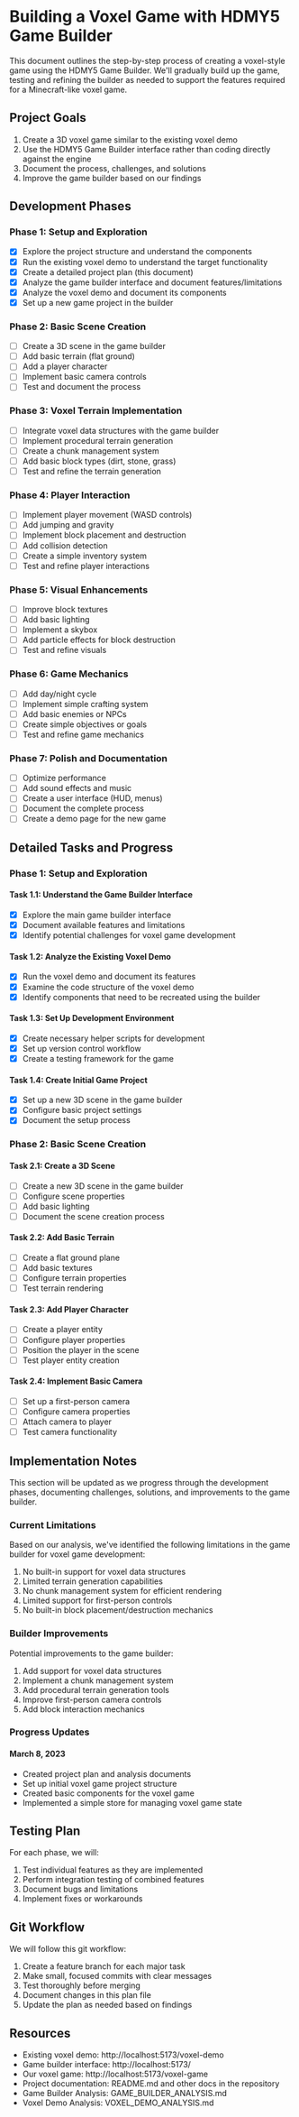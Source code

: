 # Building a Voxel Game with HDMY5 Game Builder

This document outlines the step-by-step process of creating a voxel-style game using the HDMY5 Game Builder. We'll gradually build up the game, testing and refining the builder as needed to support the features required for a Minecraft-like voxel game.

## Project Goals

1. Create a 3D voxel game similar to the existing voxel demo
2. Use the HDMY5 Game Builder interface rather than coding directly against the engine
3. Document the process, challenges, and solutions
4. Improve the game builder based on our findings

## Development Phases

### Phase 1: Setup and Exploration

- [x] Explore the project structure and understand the components
- [x] Run the existing voxel demo to understand the target functionality
- [x] Create a detailed project plan (this document)
- [x] Analyze the game builder interface and document features/limitations
- [x] Analyze the voxel demo and document its components
- [x] Set up a new game project in the builder

### Phase 2: Basic Scene Creation

- [ ] Create a 3D scene in the game builder
- [ ] Add basic terrain (flat ground)
- [ ] Add a player character
- [ ] Implement basic camera controls
- [ ] Test and document the process

### Phase 3: Voxel Terrain Implementation

- [ ] Integrate voxel data structures with the game builder
- [ ] Implement procedural terrain generation
- [ ] Create a chunk management system
- [ ] Add basic block types (dirt, stone, grass)
- [ ] Test and refine the terrain generation

### Phase 4: Player Interaction

- [ ] Implement player movement (WASD controls)
- [ ] Add jumping and gravity
- [ ] Implement block placement and destruction
- [ ] Add collision detection
- [ ] Create a simple inventory system
- [ ] Test and refine player interactions

### Phase 5: Visual Enhancements

- [ ] Improve block textures
- [ ] Add basic lighting
- [ ] Implement a skybox
- [ ] Add particle effects for block destruction
- [ ] Test and refine visuals

### Phase 6: Game Mechanics

- [ ] Add day/night cycle
- [ ] Implement simple crafting system
- [ ] Add basic enemies or NPCs
- [ ] Create simple objectives or goals
- [ ] Test and refine game mechanics

### Phase 7: Polish and Documentation

- [ ] Optimize performance
- [ ] Add sound effects and music
- [ ] Create a user interface (HUD, menus)
- [ ] Document the complete process
- [ ] Create a demo page for the new game

## Detailed Tasks and Progress

### Phase 1: Setup and Exploration

#### Task 1.1: Understand the Game Builder Interface

- [x] Explore the main game builder interface
- [x] Document available features and limitations
- [x] Identify potential challenges for voxel game development

#### Task 1.2: Analyze the Existing Voxel Demo

- [x] Run the voxel demo and document its features
- [x] Examine the code structure of the voxel demo
- [x] Identify components that need to be recreated using the builder

#### Task 1.3: Set Up Development Environment

- [x] Create necessary helper scripts for development
- [x] Set up version control workflow
- [x] Create a testing framework for the game

#### Task 1.4: Create Initial Game Project

- [x] Set up a new 3D scene in the game builder
- [x] Configure basic project settings
- [x] Document the setup process

### Phase 2: Basic Scene Creation

#### Task 2.1: Create a 3D Scene

- [ ] Create a new 3D scene in the game builder
- [ ] Configure scene properties
- [ ] Add basic lighting
- [ ] Document the scene creation process

#### Task 2.2: Add Basic Terrain

- [ ] Create a flat ground plane
- [ ] Add basic textures
- [ ] Configure terrain properties
- [ ] Test terrain rendering

#### Task 2.3: Add Player Character

- [ ] Create a player entity
- [ ] Configure player properties
- [ ] Position the player in the scene
- [ ] Test player entity creation

#### Task 2.4: Implement Basic Camera

- [ ] Set up a first-person camera
- [ ] Configure camera properties
- [ ] Attach camera to player
- [ ] Test camera functionality

## Implementation Notes

This section will be updated as we progress through the development phases, documenting challenges, solutions, and improvements to the game builder.

### Current Limitations

Based on our analysis, we've identified the following limitations in the game builder for voxel game development:

1. No built-in support for voxel data structures
2. Limited terrain generation capabilities
3. No chunk management system for efficient rendering
4. Limited support for first-person controls
5. No built-in block placement/destruction mechanics

### Builder Improvements

Potential improvements to the game builder:

1. Add support for voxel data structures
2. Implement a chunk management system
3. Add procedural terrain generation tools
4. Improve first-person camera controls
5. Add block interaction mechanics

### Progress Updates

#### March 8, 2023

- Created project plan and analysis documents
- Set up initial voxel game project structure
- Created basic components for the voxel game
- Implemented a simple store for managing voxel game state

## Testing Plan

For each phase, we will:

1. Test individual features as they are implemented
2. Perform integration testing of combined features
3. Document bugs and limitations
4. Implement fixes or workarounds

## Git Workflow

We will follow this git workflow:

1. Create a feature branch for each major task
2. Make small, focused commits with clear messages
3. Test thoroughly before merging
4. Document changes in this plan file
5. Update the plan as needed based on findings

## Resources

- Existing voxel demo: http://localhost:5173/voxel-demo
- Game builder interface: http://localhost:5173/
- Our voxel game: http://localhost:5173/voxel-game
- Project documentation: README.md and other docs in the repository
- Game Builder Analysis: GAME_BUILDER_ANALYSIS.md
- Voxel Demo Analysis: VOXEL_DEMO_ANALYSIS.md
